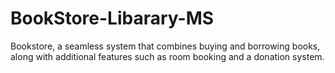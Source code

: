 # BookStore-Libarary-MS
Bookstore, a seamless system that combines buying and borrowing books, along with additional features such as room booking and a donation system.
